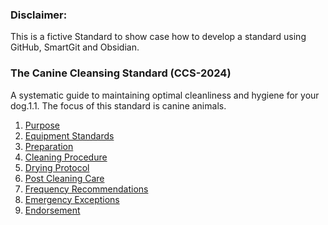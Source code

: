 ### Disclaimer:
This is a fictive Standard to show case how to develop a standard using GitHub, SmartGit and Obsidian.
### **The Canine Cleansing Standard (CCS-2024)**  
A systematic guide to maintaining optimal cleanliness and hygiene for your dog.1.1. 
The focus of this standard is canine animals.

1. [Purpose](01_Purpose.md)
2. [Equipment Standards](02_Equipment_Standards.md)
3. [Preparation](03_Preparation.md)
4. [Cleaning Procedure](04_Cleaning_Procedure.md)
5. [Drying Protocol](05_Drying_Protocol.md)
6. [Post Cleaning Care](06_Post-Cleaning_Care.md)
7. [Frequency Recommendations](07_Frequency_Recommendations.md)
8. [Emergency Exceptions](08_Emergency_Exceptions.md)
9. [Endorsement](09_Endorsement.md)
